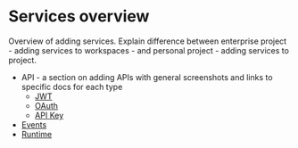 # Services overview

Overview of adding services. Explain difference between enterprise project - adding services to workspaces - and personal project - adding services to project.


* API - a section on adding APIs with general screenshots and links to specific docs for each type
    * [JWT](services-add-api-jwt.md)
    * [OAuth](services-add-api-oauth.md)
    * [API Key](services-add-api-key.md)
* [Events](services-add-events.md)
* [Runtime](services-add-runtime.md)